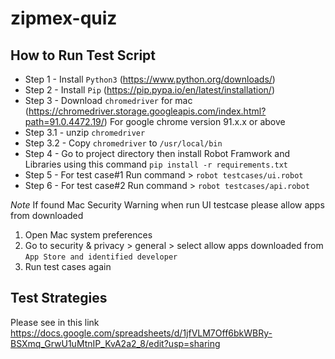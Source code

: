 # zipmex-quiz
## How to Run Test Script
- Step 1 - Install `Python3` (https://www.python.org/downloads/)
- Step 2 - Install `Pip` (https://pip.pypa.io/en/latest/installation/)
- Step 3 - Download `chromedriver` for mac (https://chromedriver.storage.googleapis.com/index.html?path=91.0.4472.19/) For google chrome version 91.x.x or above
- Step 3.1 - unzip `chromedriver`
- Step 3.2 - Copy `chromedriver` to `/usr/local/bin`
- Step 4 - Go to project directory then install Robot Framwork and Libraries using this command
```pip install -r requirements.txt```
- Step 5 - For test case#1 Run command > `robot testcases/ui.robot`
- Step 6 - For test case#2 Run command > `robot testcases/api.robot`

*Note* If found Mac Security Warning when run UI testcase please allow apps from downloaded
1. Open Mac system preferences
2. Go to security & privacy > general > select allow apps downloaded from `App Store and identified developer`
3. Run test cases again

## Test Strategies
Please see in this link https://docs.google.com/spreadsheets/d/1jfVLM7Off6bkWBRy-BSXmq_GrwU1uMtnIP_KvA2a2_8/edit?usp=sharing
